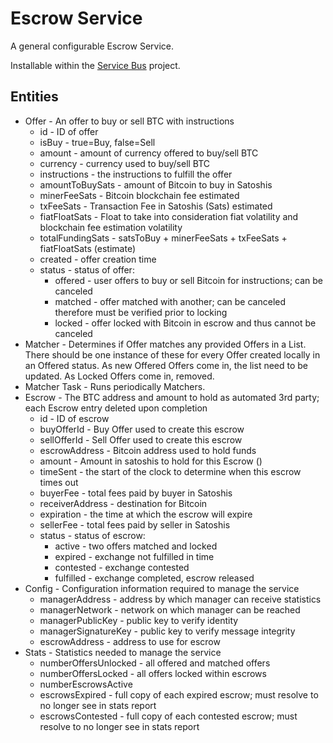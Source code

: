# Escrow Service
A general configurable Escrow Service.

Installable within the [Service Bus](https://github.com/resolvingarchitecture/service-bus-java) project.

## Entities
* Offer - An offer to buy or sell BTC with instructions
    * id - ID of offer
    * isBuy - true=Buy, false=Sell
    * amount - amount of currency offered to buy/sell BTC
    * currency - currency used to buy/sell BTC
    * instructions - the instructions to fulfill the offer
    * amountToBuySats - amount of Bitcoin to buy in Satoshis
    * minerFeeSats - Bitcoin blockchain fee estimated
    * txFeeSats -  Transaction Fee in Satoshis (Sats) estimated
    * fiatFloatSats - Float to take into consideration fiat volatility and blockchain fee estimation volatility
    * totalFundingSats - satsToBuy + minerFeeSats + txFeeSats + fiatFloatSats (estimate)
    * created - offer creation time
    * status - status of offer:
        * offered - user offers to buy or sell Bitcoin for instructions; can be canceled
        * matched - offer matched with another; can be canceled therefore must be verified prior to locking
        * locked - offer locked with Bitcoin in escrow and thus cannot be canceled
* Matcher - Determines if Offer matches any provided Offers in a List. There should be one instance of these for every Offer created locally in an Offered status. As new Offered Offers come in, the list need to be updated. As Locked Offers come in, removed.
* Matcher Task - Runs periodically Matchers.
* Escrow - The BTC address and amount to hold as automated 3rd party; each Escrow entry deleted upon completion
    * id - ID of escrow
    * buyOfferId - Buy Offer used to create this escrow
    * sellOfferId - Sell Offer used to create this escrow
    * escrowAddress - Bitcoin address used to hold funds
    * amount - Amount in satoshis to hold for this Escrow ()
    * timeSent - the start of the clock to determine when this escrow times out
    * buyerFee - total fees paid by buyer in Satoshis
    * receiverAddress - destination for Bitcoin
    * expiration - the time at which the escrow will expire
    * sellerFee - total fees paid by seller in Satoshis
    * status - status of escrow:
        * active - two offers matched and locked
        * expired - exchange not fulfilled in time
        * contested - exchange contested
        * fulfilled - exchange completed, escrow released
* Config - Configuration information required to manage the service
    * managerAddress - address by which manager can receive statistics
    * managerNetwork - network on which manager can be reached
    * managerPublicKey - public key to verify identity
    * managerSignatureKey - public key to verify message integrity
    * escrowAddress - address to use for escrow
* Stats - Statistics needed to manage the service
    * numberOffersUnlocked - all offered and matched offers
    * numberOffersLocked - all offers locked within escrows
    * numberEscrowsActive
    * escrowsExpired - full copy of each expired escrow; must resolve to no longer see in stats report
    * escrowsContested - full copy of each contested escrow; must resolve to no longer see in stats report

